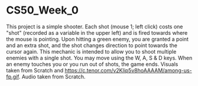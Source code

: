 # CS50_Week_0
This project is a simple shooter. Each shot (mouse 1; left click) costs one "shot" (recorded as a variable in the upper left) and is fired towards where the mouse is pointing. Upon hitting a green enemy, you are granted a point and an extra shot, and the shot changes direction to point towards the cursor again. This mechanic is intended to allow you to shoot multiple enemies with a single shot. You may move using the W, A, S &amp; D keys. When an enemy touches you or you run out of shots, the game ends. Visuals taken from Scratch and https://c.tenor.com/v2Klip5v8hoAAAAM/among-us-fp.gif. Audio taken from Scratch.
